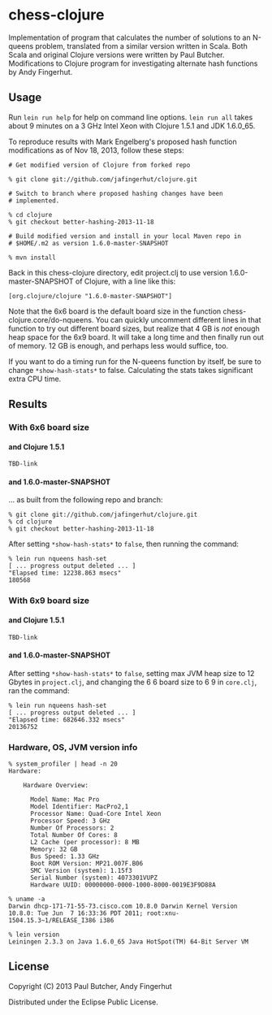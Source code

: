 # chess-clojure

Implementation of program that calculates the number of solutions to
an N-queens problem, translated from a similar version written in
Scala.  Both Scala and original Clojure versions were written by Paul
Butcher.  Modifications to Clojure program for investigating alternate
hash functions by Andy Fingerhut.

## Usage

Run `lein run help` for help on command line options.  `lein run all`
takes about 9 minutes on a 3 GHz Intel Xeon with Clojure 1.5.1 and JDK
1.6.0_65.

To reproduce results with Mark Engelberg's proposed hash function
modifications as of Nov 18, 2013, follow these steps:

    # Get modified version of Clojure from forked repo

    % git clone git://github.com/jafingerhut/clojure.git

    # Switch to branch where proposed hashing changes have been
    # implemented.

    % cd clojure
    % git checkout better-hashing-2013-11-18

    # Build modified version and install in your local Maven repo in
    # $HOME/.m2 as version 1.6.0-master-SNAPSHOT

    % mvn install

Back in this chess-clojure directory, edit project.clj to use version
1.6.0-master-SNAPSHOT of Clojure, with a line like this:

    [org.clojure/clojure "1.6.0-master-SNAPSHOT"]

Note that the 6x6 board is the default board size in the function
chess-clojure.core/do-nqueens.  You can quickly uncomment different
lines in that function to try out different board sizes, but realize
that 4 GB is _not_ enough heap space for the 6x9 board.  It will take
a long time and then finally run out of memory.  12 GB is enough, and
perhaps less would suffice, too.

If you want to do a timing run for the N-queens function by itself, be
sure to change `*show-hash-stats*` to false.  Calculating the stats
takes significant extra CPU time.

## Results

### With 6x6 board size

#### and Clojure 1.5.1

    TBD-link

#### and 1.6.0-master-SNAPSHOT

... as built from the following repo and branch:

    % git clone git://github.com/jafingerhut/clojure.git
    % cd clojure
    % git checkout better-hashing-2013-11-18

After setting `*show-hash-stats*` to `false`, then running the
command:

    % lein run nqueens hash-set
    [ ... progress output deleted ... ]
    "Elapsed time: 12238.863 msecs"
    180568

### With 6x9 board size

#### and Clojure 1.5.1

    TBD-link

#### and 1.6.0-master-SNAPSHOT

After setting `*show-hash-stats*` to `false`, setting max JVM heap
size to 12 Gbytes in `project.clj`, and changing the 6 6 board size to
6 9 in `core.clj`, ran the command:

    % lein run nqueens hash-set
    [ ... progress output deleted ... ]
    "Elapsed time: 682646.332 msecs"
    20136752

### Hardware, OS, JVM version info

    % system_profiler | head -n 20
    Hardware:
    
        Hardware Overview:
    
          Model Name: Mac Pro
          Model Identifier: MacPro2,1
          Processor Name: Quad-Core Intel Xeon
          Processor Speed: 3 GHz
          Number Of Processors: 2
          Total Number Of Cores: 8
          L2 Cache (per processor): 8 MB
          Memory: 32 GB
          Bus Speed: 1.33 GHz
          Boot ROM Version: MP21.007F.B06
          SMC Version (system): 1.15f3
          Serial Number (system): 4073301VUPZ
          Hardware UUID: 00000000-0000-1000-8000-0019E3F9D88A
    
    % uname -a
    Darwin dhcp-171-71-55-73.cisco.com 10.8.0 Darwin Kernel Version 10.8.0: Tue Jun  7 16:33:36 PDT 2011; root:xnu-1504.15.3~1/RELEASE_I386 i386
    
    % lein version
    Leiningen 2.3.3 on Java 1.6.0_65 Java HotSpot(TM) 64-Bit Server VM

## License

Copyright (C) 2013 Paul Butcher, Andy Fingerhut

Distributed under the Eclipse Public License.
